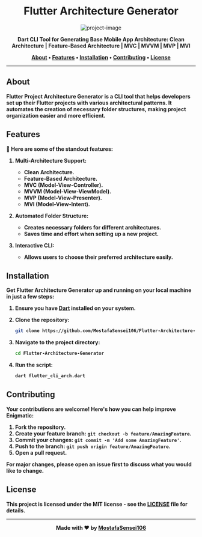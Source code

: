 <h1 align="center">Flutter Architecture Generator</h1>

<p align="center"><img src="https://socialify.git.ci/MostafaSensei106/Flutter-Architecture-Generator/image?font=KoHo&language=1&logo=https%3A%2F%2Favatars.githubusercontent.com%2Fu%2F138288138%3Fv%3D4&name=1&owner=1&pattern=Floating+Cogs&theme=Light" alt="project-image"></p>

<p align="center">
    <strong>
        Dart CLI Tool for Generating Base Mobile App Architecture:
Clean Architecture | Feature-Based Architecture | MVC | MVVM | MVP | MVI
</p>

<p align="center">
    <a href="#about">About</a> •
    <a href="#features">Features</a> •
    <a href="#installation">Installation</a> •
    <a href="#contributing">Contributing</a> •
    <a href="#license">License</a>
</p>

---

## About

Flutter Project Architecture Generator is a CLI tool that helps developers set up their Flutter projects with various architectural patterns. It automates the creation of necessary folder structures, making project organization easier and more efficient.

## Features

🌟 Here are some of the standout features:

1. **Multi-Architecture Support**:
    - Clean Architecture.
    - Feature-Based Architecture.
    - MVC (Model-View-Controller).
    - MVVM (Model-View-ViewModel).
    - MVP (Model-View-Presenter).
    - MVI (Model-View-Intent).

2. **Automated Folder Structure**:
    - Creates necessary folders for different architectures.
    - Saves time and effort when setting up a new project.

3. **Interactive CLI**:
    - Allows users to choose their preferred architecture easily.

## Installation

Get Flutter Architecture Generator up and running on your local machine in just a few steps:

1. Ensure you have [Dart](https://dart.dev/get-dart) installed on your system.
2. Clone the repository:

     ```bash
     git clone https://github.com/MostafaSensei106/Flutter-Architecture-Generator.git
     ```

3. Navigate to the project directory:

     ```bash
     cd Flutter-Architecture-Generator
    ```

4. Run the script:

     ```bash
     dart flutter_cli_arch.dart
     ```

## Contributing

Your contributions are welcome! Here's how you can help improve Enigmatic:

1. Fork the repository.
2. Create your feature branch: `git checkout -b feature/AmazingFeature`.
3. Commit your changes: `git commit -m 'Add some AmazingFeature'`.
4. Push to the branch: `git push origin feature/AmazingFeature`.
5. Open a pull request.

For major changes, please open an issue first to discuss what you would like to change.

## License

This project is licensed under the MIT license - see the [LICENSE](LICENSE) file for details.

---

<p align="center">
    Made with ❤️ by <a href="https://github.com/MostafaSensei106">MostafaSensei106</a>
</p>
